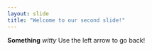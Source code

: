 ```yaml
---
layout: slide
title: "Welcome to our second slide!"
---
```

**Something** *witty*
Use the left arrow to go back!